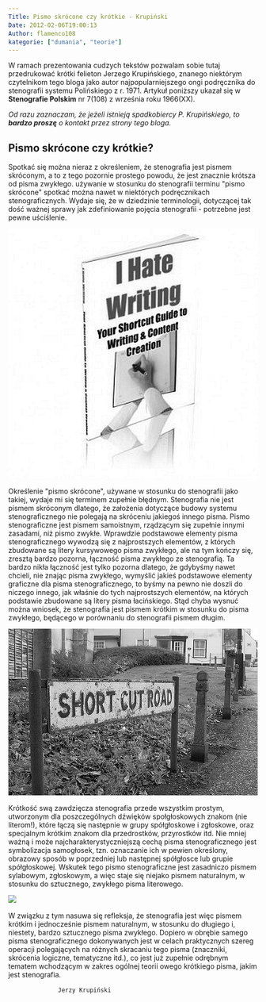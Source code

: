 ```yaml
---
Title: Pismo skrócone czy krótkie - Krupiński
Date: 2012-02-06T19:00:13
Author: flamenco108
kategorie: ["dumania", "teorie"]
---
```


W ramach prezentowania cudzych tekstów pozwalam sobie tutaj przedrukować
krótki felieton Jerzego Krupińskiego, znanego niektórym czytelnikom tego
bloga jako autor najpopularniejszego ongi podręcznika do stenografii
systemu Polińskiego z r. 1971. Artykuł poniższy ukazał się w
**Stenografie Polskim** nr 7(108) z września roku 1966(XX).

*Od razu zaznaczam, że jeżeli istnieją spadkobiercy P. Krupińskiego, to
**bardzo proszę** o kontakt przez strony tego bloga.*

## Pismo skrócone czy krótkie?

Spotkać się można nieraz z określeniem, że stenografia jest pismem
skróconym, a to z tego pozornie prostego powodu, że jest znacznie
krótsza od pisma zwykłego. używanie w stosunku do stenografii terminu
"pismo skrócone" spotkać można nawet w niektórych podręcznikach
stenograficznych. Wydaje się, że w dziedzinie terminologii, dotyczącej
tak dość ważnej sprawy jak zdefiniowanie pojęcia stenografii - potrzebne
jest pewne uściślenie.



![](medium.jpg)



Określenie "pismo skrócone", używane w stosunku do stenografii jako
takiej, wydaje mi się terminem zupełnie błędnym. Stenografia nie jest
pismem skróconym dlatego, że założenia dotyczące budowy systemu
stenograficznego nie polegają na skróceniu jakiegoś innego pisma. Pismo
stenograficzne jest pismem samoistnym, rządzącym się zupełnie innymi
zasadami, niż pismo zwykłe. Wprawdzie podstawowe elementy pisma
stenograficznego wywodzą się z najprostszych elementów, z których
zbudowane są litery kursywowego pisma zwykłego, ale na tym kończy się,
zresztą bardzo pozorna, łączność pisma zwykłego ze stenografią. Ta
bardzo nikła łączność jest tylko pozorna dlatego, że gdybyśmy nawet
chcieli, nie znając pisma zwykłego, wymyślić jakieś podstawowe elementy
graficzne dla pisma stenograficznego, to byśmy na pewno nie doszli do
niczego innego, jak właśnie do tych najprostszych elementów, na których
podstawie zbudowane są litery pisma łacińskiego. Stąd chyba wysnuć można
wniosek, że stenografia jest pismem krótkim w stosunku do pisma
zwykłego, będącego w porównaniu do stenografii pismem długim.



![](2057350339_738a34fcea.jpg)



Krótkość swą zawdzięcza stenografia przede wszystkim prostym, utworzonym
dla poszczególnych dźwięków społgłoskowych znakom (nie literom!), które
łączą się następnie w grupy spółgłoskowe i zgłoskowe, oraz specjalnym
krótkim znakom dla przedrostków, przyrostków itd. Nie mniej ważną i może
najcharakterystyczniejszą cechą pisma stenograficznego jest symbolizacja
samogłosek, tzn. oznaczanie ich w pewien określony, obrazowy sposób w
poprzedniej lub następnej spółgłosce lub grupie spółgłoskowej. Wskutek
tego pismo stenograficzne jest zasadniczo pismem sylabowym, zgłoskowym,
a więc staje się niejako pismem naturalnym, w stosunku do sztucznego,
zwykłego pisma literowego.



![](http://img851.imageshack.us/img851/6872/steno.jpg)



W związku z tym nasuwa się refleksja, że stenografia jest więc pismem
krótkim i jednocześnie pismem naturalnym, w stosunku do długiego i,
niestety, bardzo sztucznego pisma zwykłego. Dopiero w obrębie samego
pisma stenograficznego dokonywanych jest w celach praktycznych szereg
operacji polegających na różnych skracaniu tego pisma (znaczniki,
skrócenia logiczne, tematyczne itd.), co jest już zupełnie odrębnym
tematem wchodzącym w zakres ogólnej teorii owego krótkiego pisma, jakim
jest stenografia.

                                                                       
                  Jerzy Krupiński
